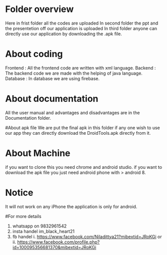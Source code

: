 # Folder overview
Here in frist folder all the codes are uploaded
In second folder the ppt and the presentetion off our application is uploaded
In third folder anyone can directly use our application by downloading the .apk file.

# About coding
Frontend : All the frontend code are written with xml language.
Backend : The backend code we are made with the helping of java language.
Database : In database we are using firebase.

# About documentation
All the user manual and advantages and disadvantages are in the Documentation folder.

#About apk file
We are put the final apk in this folder if any one wish to use our app they can directly download the DroidTools.apk directly from it.

# About Machine
if you want to clone this you need chrome and android studio.
if you want to download the apk file you just need android phone with > android 8.

# Notice
It will not work on any iPhone the application is only for android.

#For more details
1. whatsapp on 9832961542
2. insta handel im_black_heart21
3. fb handel 
   i. https://www.facebook.com/Niladittya21?mibextid=JRoKGi
                           or
   ii. https://www.facebook.com/profile.php?id=100095356681370&mibextid=JRoKGi
